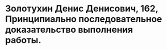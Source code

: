 # Золотухин Денис Денисович, 162, Принципиально последовательное доказательство выполнения работы.

